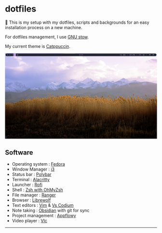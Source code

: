 # dotfiles
🦬 This is my setup with my dotfiles, scripts and backgrounds for an easy installation process on a new machine.

For dotfiles management, I use [GNU stow](https://www.gnu.org/software/stow/).

My current theme is [Catppuccin](https://catppuccin.com/).

![screenshot](https://raw.githubusercontent.com/desirerichard/dotfiles/main/assets/screenshot-catppuccin.webp)

## Software

- Operating system : [Fedora](https://fedoraproject.org/)
- Window Manager : [i3](https://i3wm.org/)
- Status bar : [Polybar](https://polybar.github.io/)
- Terminal : [Alacritty](https://alacritty.org/)
- Launcher : [Rofi](https://github.com/davatorium/rofi)
- Shell : [Zsh with OhMyZsh](https://ohmyz.sh/)
- File manager : [Ranger](https://ranger.github.io/)
- Browser : [Librewolf](https://librewolf.net/)
- Text editors : [Vim](https://www.vim.org/) & [Vs Codium](https://vscodium.com/)
- Note taking : [Obsidian](https://obsidian.md/) with git for sync
- Project management : [Appflowy](https://appflowy.io/)
- Video player : [Vlc](https://www.videolan.org/vlc/)

---
